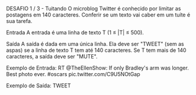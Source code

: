 DESAFIO 1 / 3 - Tuitando
O microblog Twitter é conhecido por limitar as postagens em 140 caracteres. Conferir se um texto vai caber em um tuíte é sua tarefa.

Entrada
A entrada é uma linha de texto T (1 ≤ |T| ≤ 500).

Saída
A saída é dada em uma única linha. Ela deve ser "TWEET" (sem as aspas) se a linha de texto T tem até 140 caracteres. Se T tem mais de 140 caracteres, a saída deve ser "MUTE".

 
Exemplo de Entrada:
RT @TheEllenShow: If only Bradley's arm was longer. Best photo ever. #oscars pic.twitter.com/C9U5NOtGap

Exemplo de Saída:
TWEET


